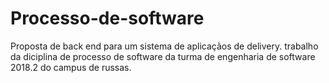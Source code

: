 # Processo-de-software
Proposta de back end para um sistema de aplicaçãos de delivery.
trabalho da diciplina  de processo de software da turma de engenharia de software 2018.2 do campus de russas.
